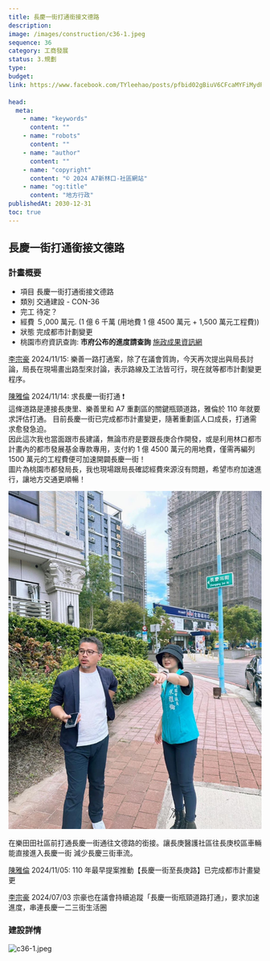 ```yaml
---
title: 長慶一街打通銜接文德路
description:
image: /images/construction/c36-1.jpeg
sequence: 36
category: 工商發展
status: 3.規劃
type:
budget:
link: https://www.facebook.com/TYleehao/posts/pfbid02gBiuV6CFcaMYFiMydReXbcPGwUYfEtENKWQcnqyetFWQS5AJ4xiE8e3XHrUcEnPKl

head:
  meta:
    - name: "keywords"
      content: ""
    - name: "robots"
      content: ""
    - name: "author"
      content: ""
    - name: "copyright"
      content: "© 2024 A7新林口-社區網站"
    - name: "og:title"
      content: "地方行政"
publishedAt: 2030-12-31
toc: true
---
```


## 長慶一街打通銜接文德路

### 計畫概要

- 項目 長慶一街打通銜接文德路
- 類別 交通建設 - CON-36
- 完工 待定？
- 經費 ５,000 萬元. (1 億 6 千萬 (用地費 1 億 4500 萬元 + 1,500 萬元工程費))
- 狀態 完成都市計劃變更
- 桃園市府資訊查詢: **市府公布的進度請查詢** <a href="https://reiso.tycg.gov.tw/governance-progress/12?id=f78eae7a-5f91-469a-9de0-b0de8f79ccd1">施政成果資訊網</a>

<a href="https://www.facebook.com/share/p/1AnGSFkMHa/">李宗豪</a> 2024/11/15:
樂善一路打通案，除了在議會質詢，今天再次提出與局長討論，局長在現場畫出路型來討論，表示路線及工法皆可行，現在就等都市計劃變更程序。

<a href="https://www.facebook.com/share/p/15MfxAASRn/">陳雅倫</a> 2024/11/14:
求長慶一街打通 ❗️  
這條道路是連接長庚里、樂善里和 A7 重劃區的關鍵瓶頸道路，雅倫於 110 年就要求評估打通。
目前長慶一街已完成都市計畫變更，隨著重劃區人口成長，打通需求愈發急迫。  
因此這次我也當面跟市長建議，無論市府是要跟長庚合作開發，或是利用林口都市計畫內的都市發展基金專款專用，支付約 1 億 4500 萬元的用地費，僅需再編列 1500 萬元的工程費便可加速開闢長慶一街！  
圖片為桃園市都發局長，我也現場跟局長確認經費來源沒有問題，希望市府加速進行，讓地方交通更順暢！

![c36-2.jpeg](/images/construction/c36-2.jpeg)

在樂田田社區前打通長慶一街通往文德路的銜接。讓長庚醫護社區往長庚校區車輛能直接進入長慶一街 減少長慶三街車流。

<a href="https://www.facebook.com/share/pamg4jkeLJCHaFVp/">陳雅倫</a> 2024/11/05:
110 年最早提案推動【長慶一街至長庚路】已完成都市計畫變更

<a href="https://www.facebook.com/TYleehao/posts/pfbid02gBiuV6CFcaMYFiMydReXbcPGwUYfEtENKWQcnqyetFWQS5AJ4xiE8e3XHrUcEnPKl">李宗豪</a> 2024/07/03 宗豪也在議會持續追蹤「長慶一街瓶頸道路打通」，要求加速進度，串連長慶一二三街生活圈

### 建設詳情

![c36-1.jpeg](/images/construction/c36-1.jpeg)
